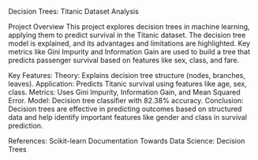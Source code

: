 
Decision Trees: Titanic Dataset Analysis

Project Overview
This project explores decision trees in machine learning, applying them to predict survival in the Titanic dataset. The decision tree model is explained, and its advantages and limitations are highlighted. Key metrics like Gini Impurity and Information Gain are used to build a tree that predicts passenger survival based on features like sex, class, and fare.

Key Features:
Theory: Explains decision tree structure (nodes, branches, leaves).
Application: Predicts Titanic survival using features like age, sex, class.
Metrics: Uses Gini Impurity, Information Gain, and Mean Squared Error.
Model: Decision tree classifier with 82.38% accuracy.
Conclusion:
Decision trees are effective in predicting outcomes based on structured data and help identify important features like gender and class in survival prediction.

References:
Scikit-learn Documentation
Towards Data Science: Decision Trees


